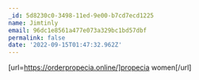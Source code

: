 ```yaml
---
_id: 5d8230c0-3498-11ed-9e00-b7cd7ecd1225
name: Jimtinly
email: 96dc1e8561a477e073a329bc1bd57dbf
permalink: false
date: '2022-09-15T01:47:32.962Z'
---
```

[url=https://orderpropecia.online/]propecia women[/url]
